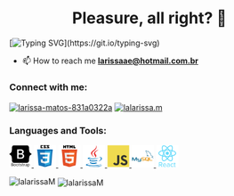 <h1 align="center">Pleasure, all right? 🫴</h1>



[![Typing SVG](https://readme-typing-svg.demolab.com?font=Fira+Code&pause=1000&color=8A3EE5&center=&vCenter=&repeat=&width=435&lines=Welcome.;Do+not+give+up%2C;everyone+has+their+own+time!)](https://git.io/typing-svg)


- 📫 How to reach me **larissaae@hotmail.com.br**


<h3 align="left">Connect with me:</h3>
<p align="left">
<a href="https://www.linkedin.com/in/larissa-matos-6a2135242/" target="blank"><img align="center" src="https://raw.githubusercontent.com/rahuldkjain/github-profile-readme-generator/master/src/images/icons/Social/linked-in-alt.svg" alt="larissa-matos-831a0322a" height="30" width="40" /></a>
<a href="https://instagram.com/lalarissa.m" target="blank"><img align="center" src="https://raw.githubusercontent.com/rahuldkjain/github-profile-readme-generator/master/src/images/icons/Social/instagram.svg" alt="lalarissa.m" height="30" width="40" /></a>
</p>

<h3 align="left">Languages and Tools:</h3>
<p align="left"> <a href="https://getbootstrap.com" target="_blank" rel="noreferrer"> <img src="https://raw.githubusercontent.com/devicons/devicon/master/icons/bootstrap/bootstrap-plain-wordmark.svg" alt="bootstrap" width="40" height="40"/> </a> <a href="https://www.w3schools.com/css/" target="_blank" rel="noreferrer"> <img src="https://raw.githubusercontent.com/devicons/devicon/master/icons/css3/css3-original-wordmark.svg" alt="css3" width="40" height="40"/> </a> <a href="https://www.w3.org/html/" target="_blank" rel="noreferrer"> <img src="https://raw.githubusercontent.com/devicons/devicon/master/icons/html5/html5-original-wordmark.svg" alt="html5" width="40" height="40"/> </a> <a href="https://www.java.com" target="_blank" rel="noreferrer"> <img src="https://raw.githubusercontent.com/devicons/devicon/master/icons/java/java-original.svg" alt="java" width="40" height="40"/> </a> <a href="https://developer.mozilla.org/en-US/docs/Web/JavaScript" target="_blank" rel="noreferrer"> <img src="https://raw.githubusercontent.com/devicons/devicon/master/icons/javascript/javascript-original.svg" alt="javascript" width="40" height="40"/> </a> <a href="https://www.mysql.com/" target="_blank" rel="noreferrer"> <img src="https://raw.githubusercontent.com/devicons/devicon/master/icons/mysql/mysql-original-wordmark.svg" alt="mysql" width="40" height="40"/> </a> <a href="https://reactjs.org/" target="_blank" rel="noreferrer"> <img src="https://raw.githubusercontent.com/devicons/devicon/master/icons/react/react-original-wordmark.svg" alt="react" width="40" height="40"/> </a> </p>


<p><img align="left" src="https://github-readme-stats.vercel.app/api/top-langs?username=lalarissaM&show_icons=true&theme=midnight-purple&locale=en&layout=compact" alt="lalarissaM" /></p>

<p>&nbsp;<img align="center" src="https://github-readme-stats.vercel.app/api?username=lalarissaM&show_icons=true&theme=midnight-purple&locale=en" alt="lalarissaM" /></p>
